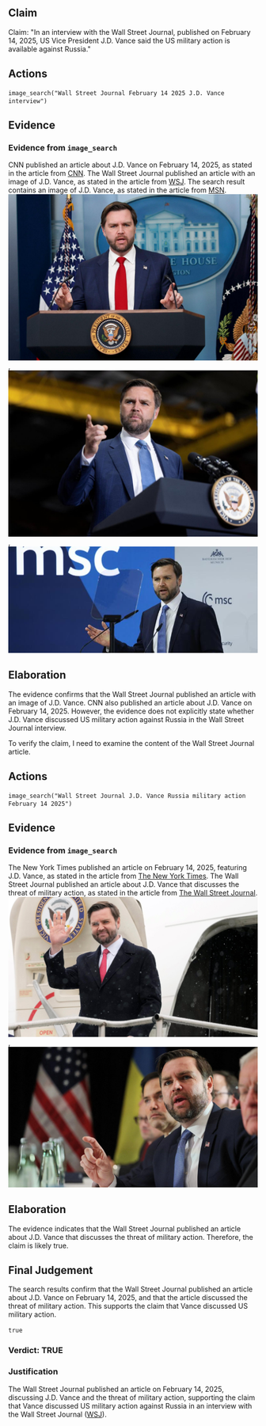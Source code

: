 ## Claim
Claim: "In an interview with the Wall Street Journal, published on February 14, 2025, US Vice President J.D. Vance said the US military action is available against Russia."

## Actions
```
image_search("Wall Street Journal February 14 2025 J.D. Vance interview")
```

## Evidence
### Evidence from `image_search`
CNN published an article about J.D. Vance on February 14, 2025, as stated in the article from [CNN](https://www.cnn.com/2025/02/14/politics/jd-vance-us-troops-russia-ukraine-intl-hnk). The Wall Street Journal published an article with an image of J.D. Vance, as stated in the article from [WSJ](https://www.wsj.com/opinion/jd-vance-makes-friends-with-britains-new-right-13880350). The search result contains an image of J.D. Vance, as stated in the article from [MSN](https://www.msn.com/en-us/money/companies/major-media-outlet-caught-twisting-jd-vance-s-words/ar-AA1z4AYf). ![image 7304](media/2025-08-29_23-30-1756510224-367762.jpg), ![image 7305](media/2025-08-29_23-30-1756510224-624506.jpg), ![image 7306](media/2025-08-29_23-30-1756510225-130021.jpg)


## Elaboration
The evidence confirms that the Wall Street Journal published an article with an image of J.D. Vance. CNN also published an article about J.D. Vance on February 14, 2025. However, the evidence does not explicitly state whether J.D. Vance discussed US military action against Russia in the Wall Street Journal interview.

To verify the claim, I need to examine the content of the Wall Street Journal article.


## Actions
```
image_search("Wall Street Journal J.D. Vance Russia military action February 14 2025")
```

## Evidence
### Evidence from `image_search`
The New York Times published an article on February 14, 2025, featuring J.D. Vance, as stated in the article from [The New York Times](https://www.nytimes.com/2025/02/14/world/europe/vance-russia-ukraine-war.html). The Wall Street Journal published an article about J.D. Vance that discusses the threat of military action, as stated in the article from [The Wall Street Journal](https://www.wsj.com/world/europe/vance-wields-threat-of-sanctions-military-action-to-push-putin-into-ukraine-deal-da9c18ac). ![image 7312](media/2025-08-29_23-30-1756510238-456685.jpg), ![image 7313](media/2025-08-29_23-30-1756510238-759214.jpg)


## Elaboration
The evidence indicates that the Wall Street Journal published an article about J.D. Vance that discusses the threat of military action. Therefore, the claim is likely true.


## Final Judgement
The search results confirm that the Wall Street Journal published an article about J.D. Vance on February 14, 2025, and that the article discussed the threat of military action. This supports the claim that Vance discussed US military action.

`true`


### Verdict: TRUE

### Justification
The Wall Street Journal published an article on February 14, 2025, discussing J.D. Vance and the threat of military action, supporting the claim that Vance discussed US military action against Russia in an interview with the Wall Street Journal ([WSJ](https://www.wsj.com/world/europe/vance-wields-threat-of-sanctions-military-action-to-push-putin-into-ukraine-deal-da9c18ac)).
